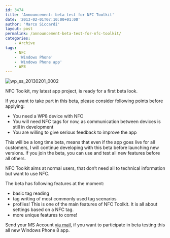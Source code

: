 ```yaml
---
id: 3474
title: 'Announcement: beta test for NFC Toolkit'
date: '2013-02-01T07:10:00+01:00'
author: 'Marco Siccardi'
layout: post
permalink: /announcement-beta-test-for-nfc-toolkit/
categories:
    - Archive
tags:
    - NFC
    - 'Windows Phone'
    - 'Windows Phone app'
    - WP8
---
```


 ![wp_ss_20130201_0002](/assets/img/2013/02/wp_ss_20130201_00021-277x300.png)

NFC Toolkit, my latest app project, is ready for a first beta look.

If you want to take part in this beta, please consider following points before applying:

- You need a WP8 device with NFC
- You will need NFC tags for now, as communication between devices is still in development
- You are willing to give serious feedback to improve the app

This will be a long time beta, means that even if the app goes live for all customers, I will continue developing with this beta before launching new versions. If you join the beta, you can use and test all new features before all others.

NFC Toolkit aims at normal users, that don’t need all to technical information but want to use NFC.

The beta has following features at the moment:

- basic tag reading
- tag writing of most commonly used tag scenarios
- profiles! This is one of the main features of NFC Toolkit. It is all about settings based on a NFC tag.
- more unique features to come!

Send your MS Account [via mail](mailto:msiccdev@hotmail.com), if you want to participate in beta testing this all new Windows Phone 8 app.